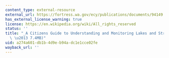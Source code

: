 ```yaml
---
content_type: external-resource
external_url: https://fortress.wa.gov/ecy/publications/documents/94149.pdf
has_external_license_warning: true
license: https://en.wikipedia.org/wiki/All_rights_reserved
status: ''
title: "_A Citizens Guide to Understanding and Monitoring Lakes and Streams_ (PDF\
  \ \u2013 7.4MB)"
uid: a274a601-db1b-4d9e-b94a-dc1e1cce02fe
wayback_url: ''
---
```

